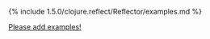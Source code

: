 {% include 1.5.0/clojure.reflect/Reflector/examples.md %}

[Please add examples!](https://github.com/arrdem/grimoire/edit/master/_includes/1.6.0/clojure.reflect/Reflector/examples.md)
